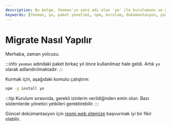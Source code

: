 ```yaml
---
description: Bu belge, Yeoman'ın yeni adı olan 'yo' ile kurulumunu ve güncel belgelere erişimin nasıl yapılacağını açıklar. Kullanıcıların dikkat etmesi gereken önemli bilgiler içermektedir.
keywords: [Yeoman, yo, paket yönetimi, npm, kurulum, dokümantasyon, yazılım geliştirme]
---
```


# Migrate Nasıl Yapılır

Merhaba, zaman yolcusu.

:::info 
`yeoman` adındaki paket birkaç yıl önce kullanılmaz hale geldi. Artık `yo` olarak adlandırılmaktadır.
:::

Kurmak için, aşağıdaki komutu çalıştırın:

```sh
npm -g install yo
```

:::tip 
Kurulum sırasında, gerekli izinlerin verildiğinden emin olun. Bazı sistemlerde yönetici yetkileri gerektirebilir.
:::

Güncel dokümantasyon için [resmi web sitemize](https://yeoman.io) başvurmak iyi bir fikir olabilir.
